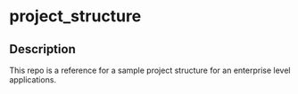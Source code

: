 # project_structure

## Description

This repo is a reference for a sample project structure for an enterprise level applications. 

